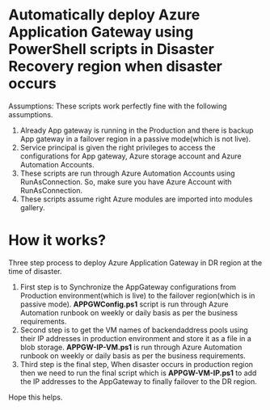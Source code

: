 # Automatically deploy Azure Application Gateway using PowerShell scripts in Disaster Recovery region when disaster occurs 

Assumptions: These scripts work perfectly fine with the following assumptions.
1. Already App gateway is running in the Production and there is backup App gateway in a failover region in a passive mode(which is not live).
2. Service principal is given the right privileges to access the configurations for App gateway, Azure storage account and Azure Automation Accounts.
3. These scripts are run through Azure Automation Accounts using RunAsConnection. So, make sure you have Azure Account with RunAsConnection.
4. These scripts assume right Azure modules are imported into modules gallery.

# How it works?
Three step process to deploy Azure Application Gateway in DR region at the time of disaster.
1. First step is to Synchronize the AppGateway configurations from Production environment(which is live) to the failover region(which is in passive mode). **APPGWConfig.ps1** script is run through Azure Automation runbook on weekly or daily basis as per the business requirements.
2. Second step is to get the VM names of backendaddress pools using their IP addresses in production environment and store it as a file in a blob storage. **APPGW-IP-VM.ps1** is run through Azure Automation runbook on weekly or daily basis as per the business requirements.
3. Third step is the final step, When disaster occurs in production region then we need to run the final script which is **APPGW-VM-IP.ps1** to add the IP addresses to the AppGateway to finally failover to the DR region.

Hope this helps.

